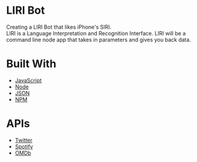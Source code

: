 # LIRI Bot
Creating a LIRI Bot that likes iPhone's SIRI.  
LIRI is a Language Interpretation and Recognition Interface. LIRI will be a command line node app that takes in parameters and gives you back data.

# Built With

- [JavaScript](https://www.javascript.com/)
- [Node](https://nodejs.org/en/)
- [JSON](https://www.json.org/)
- [NPM](https://www.npmjs.com/)

# APIs
- [Twitter](https://apps.twitter.com/)
- [Spotify](https://developer.spotify.com/)
- [OMDb](http://www.omdbapi.com/)
